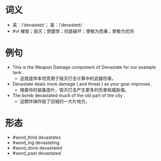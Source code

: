# 词义
- 英：/ˈdevəsteɪt/； 美：/ˈdevəsteɪt/
- #vt 摧毁；毁灭；使震惊；彻底破坏；使极为悲痛；使极为忧伤
# 例句
- This is the Weapon Damage component of Devastate for our example tank .
	- 这就是样本坦克用于毁灭打击计算中的武器伤害。
- Devastate deals more damage ( and threat ) as your gear improves .
	- 随着你的装备提升，毁灭打击产生更多的伤害和威胁值。
- The bomb devastated much of the old part of the city .
	- 这颗炸弹炸毁了旧城的一大片地方。
# 形态
- #word_third devastates
- #word_ing devastating
- #word_done devastated
- #word_past devastated
